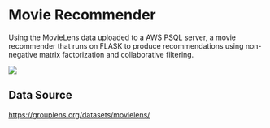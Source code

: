 # Movie Recommender
Using the MovieLens data uploaded to a AWS PSQL server, a movie recommender that runs on FLASK to produce recommendations using non-negative matrix factorization and collaborative filtering.

![](example.gif)

## Data Source
https://grouplens.org/datasets/movielens/
